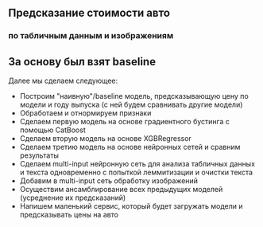 ## Предсказание стоимости авто
### по табличным данным и изображениям

## За основу был взят baseline
Далее мы сделаем следующее:
* Построим "наивную"/baseline модель, предсказывающую цену по модели и году выпуска (с ней будем сравнивать другие модели)
* Обработаем и отнормируем признаки
* Сделаем первую модель на основе градиентного бустинга с помощью CatBoost
* Сделаем вторую модель на основе XGBRegressor
* Сделаем третию модель на основе нейронных сетей и сравним результаты
* Сделаем multi-input нейронную сеть для анализа табличных данных и текста одновременно с попыткой леммитизации и очистки текста
* Добавим в multi-input сеть обработку изображений
* Осуществим ансамблирование всех предыдущих моделей (усреднение их предсказаний)
* Напишем маленький сервис, который будет загружать модели и предсказывать цены на авто
